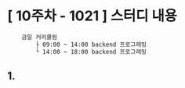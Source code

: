 # [ 10주차 - 1021 ] 스터디 내용

```bash
    금일 커리큘럼
        ├ 09:00 ~ 14:00 backend 프로그래밍 
        └ 14:00 ~ 18:00 backend 프로그래밍 
```

## 1. 
